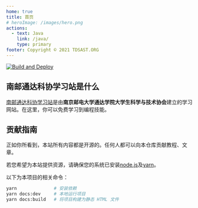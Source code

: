 ```yaml
---
home: true
title: 首页
# heroImage: /images/hero.png
actions:
  - text: Java
    link: /java/
    type: primary
footer: Copyright © 2021 TDSAST.ORG
---
```


[![Build and Deploy](https://github.com/tdsast-unofficial/document/actions/workflows/deploy.yml/badge.svg)](https://github.com/tdsast-unofficial/document/actions/workflows/deploy.yml)

## 南邮通达科协学习站是什么

[南邮通达科协学习站](https://doc.tdsast.org)是由**南京邮电大学通达学院大学生科学与技术协会**建立的学习网站。在这里，你可以免费学习到编程技能。

## 贡献指南

正如你所看到，本站所有内容都是开源的。任何人都可以向本仓库贡献教程、文章。

若您希望为本站提供资源，请确保您的系统已安装[node.js](https://nodejs.org/zh-cn/)及[yarn](https://yarnpkg.com/)。

以下为本项目的相关命令：

```bash
yarn              # 安装依赖
yarn docs:dev     # 本地运行项目
yarn docs:build   # 将项目构建为静态 HTML 文件
```
